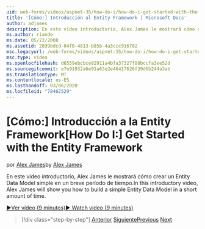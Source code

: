 ```yaml
---
uid: web-forms/videos/aspnet-35/how-do-i/how-do-i-get-started-with-the-entity-framework
title: '[Cómo:] Introducción al Entity Framework | Microsoft Docs'
author: adjames
description: En este vídeo introductorio, Alex James le mostrará cómo crear un Entity Data Model simple en un breve período de tiempo.
ms.author: riande
ms.date: 05/22/2008
ms.assetid: 2039bdcd-04f0-4813-b85b-4a3ccc916702
msc.legacyurl: /web-forms/videos/aspnet-35/how-do-i/how-do-i-get-started-with-the-entity-framework
msc.type: video
ms.openlocfilehash: d6559ebcbce82911a4bfa37327f08bccfa3ee52d
ms.sourcegitcommit: e7e91932a6e91a63e2e46417626f39d6b244a3ab
ms.translationtype: MT
ms.contentlocale: es-ES
ms.lasthandoff: 03/06/2020
ms.locfileid: "78462529"
---
```

# <a name="how-do-i-get-started-with-the-entity-framework"></a><span data-ttu-id="20867-103">[Cómo:] Introducción a la Entity Framework</span><span class="sxs-lookup"><span data-stu-id="20867-103">[How Do I:] Get Started with the Entity Framework</span></span>

<span data-ttu-id="20867-104">por [Alex James](https://github.com/adjames)</span><span class="sxs-lookup"><span data-stu-id="20867-104">by [Alex James](https://github.com/adjames)</span></span>

<span data-ttu-id="20867-105">En este vídeo introductorio, Alex James le mostrará cómo crear un Entity Data Model simple en un breve período de tiempo.</span><span class="sxs-lookup"><span data-stu-id="20867-105">In this introductory video, Alex James will show you how to build a simple Entity Data Model in a short amount of time.</span></span>

[<span data-ttu-id="20867-106">&#9654;Ver vídeo (9 minutos)</span><span class="sxs-lookup"><span data-stu-id="20867-106">&#9654; Watch video (9 minutes)</span></span>](https://channel9.msdn.com/Blogs/ASP-NET-Site-Videos/how-do-i-get-started-with-the-entity-framework)

> [!div class="step-by-step"]
> <span data-ttu-id="20867-107">[Anterior](how-do-i-converting-a-net-20-windows-forms-application-to-net-35.md)
> [Siguiente](how-do-i-use-the-new-entity-data-source.md)</span><span class="sxs-lookup"><span data-stu-id="20867-107">[Previous](how-do-i-converting-a-net-20-windows-forms-application-to-net-35.md)
[Next](how-do-i-use-the-new-entity-data-source.md)</span></span>
